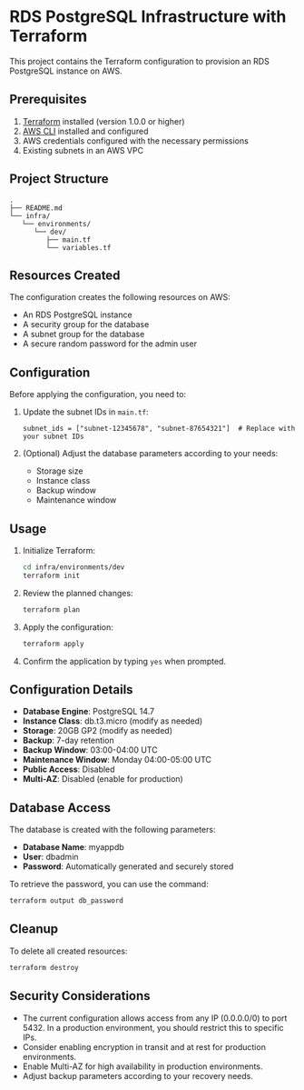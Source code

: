 
# RDS PostgreSQL Infrastructure with Terraform

This project contains the Terraform configuration to provision an RDS PostgreSQL instance on AWS.

## Prerequisites

1. [Terraform](https://www.terraform.io/downloads.html) installed (version 1.0.0 or higher)
2. [AWS CLI](https://aws.amazon.com/cli/) installed and configured
3. AWS credentials configured with the necessary permissions
4. Existing subnets in an AWS VPC

## Project Structure

```
.
├── README.md
└── infra/
   └── environments/
      └── dev/
         ├── main.tf
         └── variables.tf
```

## Resources Created

The configuration creates the following resources on AWS:

- An RDS PostgreSQL instance
- A security group for the database
- A subnet group for the database
- A secure random password for the admin user

## Configuration

Before applying the configuration, you need to:

1. Update the subnet IDs in `main.tf`:
   ```hcl
   subnet_ids = ["subnet-12345678", "subnet-87654321"]  # Replace with your subnet IDs
   ```

2. (Optional) Adjust the database parameters according to your needs:
   - Storage size
   - Instance class
   - Backup window
   - Maintenance window

## Usage

1. Initialize Terraform:
   ```bash
   cd infra/environments/dev
   terraform init
   ```

2. Review the planned changes:
   ```bash
   terraform plan
   ```

3. Apply the configuration:
   ```bash
   terraform apply
   ```

4. Confirm the application by typing `yes` when prompted.

## Configuration Details

- **Database Engine**: PostgreSQL 14.7
- **Instance Class**: db.t3.micro (modify as needed)
- **Storage**: 20GB GP2 (modify as needed)
- **Backup**: 7-day retention
- **Backup Window**: 03:00-04:00 UTC
- **Maintenance Window**: Monday 04:00-05:00 UTC
- **Public Access**: Disabled
- **Multi-AZ**: Disabled (enable for production)

## Database Access

The database is created with the following parameters:
- **Database Name**: myappdb
- **User**: dbadmin
- **Password**: Automatically generated and securely stored

To retrieve the password, you can use the command:
```bash
terraform output db_password
```

## Cleanup

To delete all created resources:
```bash
terraform destroy
```

## Security Considerations

- The current configuration allows access from any IP (0.0.0.0/0) to port 5432. In a production environment, you should restrict this to specific IPs.
- Consider enabling encryption in transit and at rest for production environments.
- Enable Multi-AZ for high availability in production environments.
- Adjust backup parameters according to your recovery needs.

